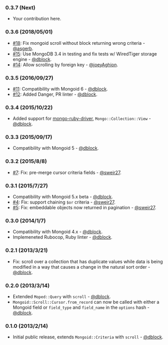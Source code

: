 ### 0.3.7 (Next)

* Your contribution here.

### 0.3.6 (2018/05/01)

* [#18](https://github.com/mongoid/mongoid-scroll/pull/18): Fix mongoid scroll without block returning wrong criteria - [@asgerb](https://github.com/asgerb).
* [#15](https://github.com/mongoid/mongoid-scroll/pull/15): Use MongoDB 3.4 in testing and fix tests w/ WiredTiger storage engine - [@dblock](https://github.com/dblock).
* [#14](https://github.com/mongoid/mongoid-scroll/pull/14): Allow scrolling by foreign key - [@joeyAghion](https://github.com/joeyAghion).

### 0.3.5 (2016/09/27)

* [#11](https://github.com/mongoid/mongoid-scroll/pull/11): Compatibility with Mongoid 6 - [@dblock](https://github.com/dblock).
* [#12](https://github.com/mongoid/mongoid-scroll/pull/12): Added Danger, PR linter - [@dblock](https://github.com/dblock).

### 0.3.4 (2015/10/22)

* Added support for [mongo-ruby-driver](https://github.com/mongodb/mongo-ruby-driver), `Mongo::Collection::View` - [@dblock](https://github.com/dblock).

### 0.3.3 (2015/09/17)

* Compatibility with Mongoid 5 - [@dblock](https://github.com/dblock).

### 0.3.2 (2015/8/8)

* [#7](https://github.com/mongoid/mongoid-scroll/pull/7): Fix: pre-merge cursor criteria fields - [@sweir27](https://github.com/sweir27).

### 0.3.1 (2015/7/27)

* Compatibility with Mongoid 5.x beta - [@dblock](https://github.com/dblock).
* [#4](https://github.com/mongoid/mongoid-scroll/pull/4): Fix: support chaining `$or` criteria - [@sweir27](https://github.com/sweir27).
* [#5](https://github.com/mongoid/mongoid-scroll/pull/5): Fix: embeddable objects now returned in pagination - [@sweir27](https://github.com/sweir27).

### 0.3.0 (2014/1/7)

* Compatibility with Mongoid 4.x - [@dblock](https://github.com/dblock).
* Implemeneted Rubocop, Ruby linter - [@dblock](https://github.com/dblock).

### 0.2.1 (2013/3/21)

* Fix: scroll over a collection that has duplicate values while data is being modified in a way that causes a change in the natural sort order - [@dblock](https://github.com/dblock).

### 0.2.0 (2013/3/14)

* Extended `Moped::Query` with `scroll` - [@dblock](https://github.com/dblock).
* `Mongoid::Scroll::Cursor.from_record` can now be called with either a Mongoid field or `field_type` and `field_name` in the `options` hash - [@dblock](https://github.com/dblock).

### 0.1.0 (2013/2/14)

* Initial public release, extends `Mongoid::Criteria` with `scroll` - [@dblock](https://github.com/dblock).
